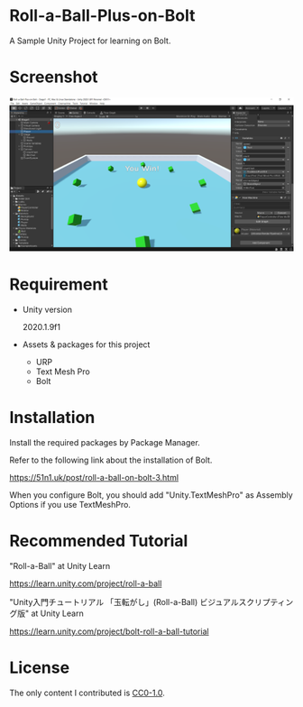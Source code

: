 # Roll-a-Ball-Plus-on-Bolt

A Sample Unity Project for learning on Bolt.

# Screenshot

![2020-10-09](screenshot.png)

# Requirement

* Unity version

  2020.1.9f1

* Assets & packages for this project
  * URP
  * Text Mesh Pro
  * Bolt 

# Installation

Install the required packages by Package Manager.

Refer to the following link about the installation of Bolt.

https://51n1.uk/post/roll-a-ball-on-bolt-3.html

When you configure Bolt, you should add "Unity.TextMeshPro" as Assembly Options if you use TextMeshPro.

# Recommended Tutorial

"Roll-a-Ball" at Unity Learn

https://learn.unity.com/project/roll-a-ball

"Unity入門チュートリアル 「玉転がし」(Roll-a-Ball) ビジュアルスクリプティング版" at Unity Learn

https://learn.unity.com/project/bolt-roll-a-ball-tutorial

# License

The only content I contributed is [CC0-1.0](https://creativecommons.org/publicdomain/zero/1.0/).

